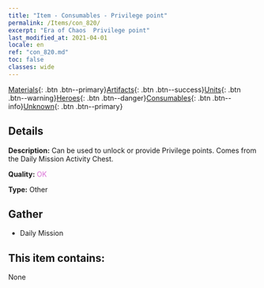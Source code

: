 ```yaml
---
title: "Item - Consumables - Privilege point"
permalink: /Items/con_820/
excerpt: "Era of Chaos  Privilege point"
last_modified_at: 2021-04-01
locale: en
ref: "con_820.md"
toc: false
classes: wide
---
```

 [Materials](/Items/){: .btn .btn--primary}[Artifacts](/Items/Artifacts/){: .btn .btn--success}[Units](/Items/Units/){: .btn .btn--warning}[Heroes](/Items/Heroes/){: .btn .btn--danger}[Consumables](/Items/Consumables/){: .btn .btn--info}[Unknown](/Items/Unknown/){: .btn .btn--primary}

## Details
 **Description:** Can be used to unlock or provide Privilege points. Comes from the Daily Mission Activity Chest.

 **Quality:** <span style="color: #DA70D6">OK</span>

 **Type:** Other

## Gather

*    Daily Mission 

## This item contains:

  None

